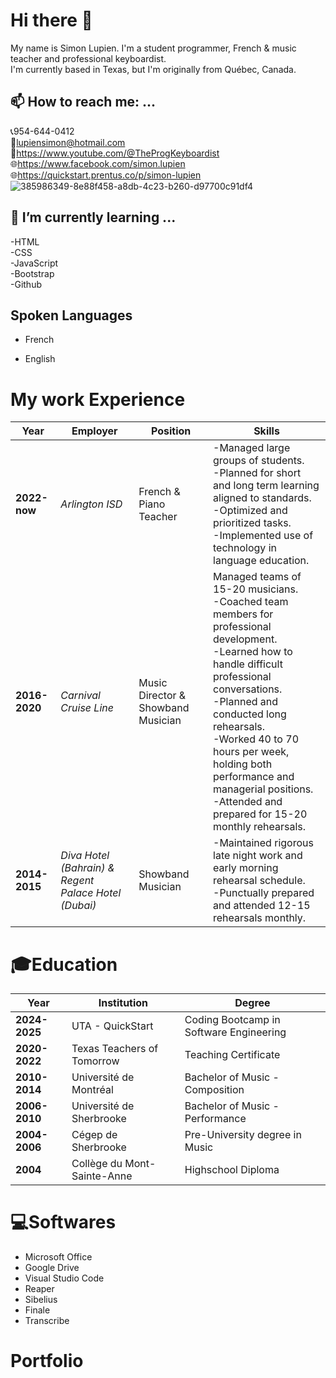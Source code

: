# Hi there 👋
My name is Simon Lupien. I'm a student programmer, French & music teacher and professional keyboardist.<br/>
I'm currently based in Texas, but I'm originally from Québec, Canada.

## 📫 How to reach me: ...
📞954-644-0412<br/>
📧lupiensimon@hotmail.com<br/>
🎹https://www.youtube.com/@TheProgKeyboardist<br/>
🌐https://www.facebook.com/simon.lupien<br/>
🌐https://quickstart.prentus.co/p/simon-lupien<br/>
![385986349-8e88f458-a8db-4c23-b260-d97700c91df4](https://github.com/user-attachments/assets/da6d8469-e26c-43a7-9102-d5584b988578)
<!--Change the size of the picture-->

## 🌱 I’m currently learning ...
-HTML<br/> 
-CSS<br/>
-JavaScript<br/>
-Bootstrap<br/>
-Github<br/>

## Spoken Languages
* French<br/>
<!-- sub menu with UL for spoken and written out of 5 -->
* English<br/>
<!-- sub menu with UL for spoken and written out of 5 -->

# My work Experience
Year | Employer | Position | Skills |
------|-----|--------|-----|
**2022-now** | *Arlington ISD* | French & Piano Teacher | -Managed large groups of students.<br/>-Planned for short and long term learning aligned to standards.<br/>-Optimized and prioritized tasks.<br/>-Implemented use of technology in language education.|
**2016-2020** | *Carnival Cruise Line* | Music Director & Showband Musician | Managed teams of 15-20 musicians.<br/>-Coached team members for professional development.<br/>-Learned how to handle difficult professional conversations.<br/>-Planned and conducted long rehearsals.<br/>-Worked 40 to 70 hours per week, holding both performance and managerial positions.<br/>-Attended and prepared for 15-20 monthly rehearsals. |
**2014-2015** | *Diva Hotel (Bahrain) & Regent Palace Hotel (Dubai)* | Showband Musician | -Maintained rigorous late night work and early morning rehearsal schedule.<br/>-Punctually prepared and attended 12-15 rehearsals monthly.|

# 🎓Education
Year | Institution | Degree
------|-----|--------
**2024-2025** | UTA - QuickStart | Coding Bootcamp in Software Engineering
**2020-2022** | Texas Teachers of Tomorrow | Teaching Certificate
**2010-2014** | Université de Montréal | Bachelor of Music - Composition
**2006-2010** | Université de Sherbrooke | Bachelor of Music - Performance
**2004-2006**| Cégep de Sherbrooke | Pre-University degree in Music
**2004** | Collège du Mont-Sainte-Anne | Highschool Diploma

# 💻Softwares
- Microsoft Office<br/> 
- Google Drive<br/>
- Visual Studio Code<br/>
- Reaper<br/>
- Sibelius<br/>
- Finale<br/>
- Transcribe<br/>

# Portfolio
<!-- Create a list with bogus links, for now -->





